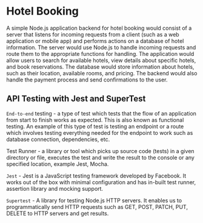 # Hotel Booking

A simple Node.js application backend for hotel booking would consist of a server that listens for incoming requests from a client (such as a web application or mobile app) and performs actions on a database of hotel information. The server would use Node.js to handle incoming requests and route them to the appropriate functions for handling. The application would allow users to search for available hotels, view details about specific hotels, and book reservations. The database would store information about hotels, such as their location, available rooms, and pricing. The backend would also handle the payment process and send confirmations to the user.

## API Testing with Jest and SuperTest

`End-to-end` testing - a type of test which tests that the flow of an application from start to finish works as expected. This is also known as functional testing. An example of this type of test is testing an endpoint or a route which involves testing everything needed for the endpoint to work such as database connection, dependencies, etc.

Test Runner - a library or tool which picks up source code (tests) in a given directory or file, executes the test and write the result to the console or any specified location, example Jest, Mocha.

`Jest` - Jest is a JavaScript testing framework developed by Facebook. It works out of the box with minimal configuration and has in-built test runner, assertion library and mocking support.

`Supertest` - A library for testing Node.js HTTP servers. It enables us to programmatically send HTTP requests such as GET, POST, PATCH, PUT, DELETE to HTTP servers and get results.
